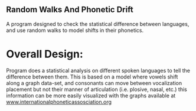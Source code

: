 ## Random Walks And Phonetic Drift
A program designed to check the statistical difference between languages, and use random walks to model shifts in their phonetics.

# Overall Design:
Program does a statistical analysis on different spoken languages to tell the difference between them. This is based on a model where vowels shift along a graph data-set, and consonants can move between vocalization placement but not their manner of articulation (i.e. plosive, nasal, etc.) this information can be more easily visualized with the graphs available at www.internationalphoneticassosciation.org 
